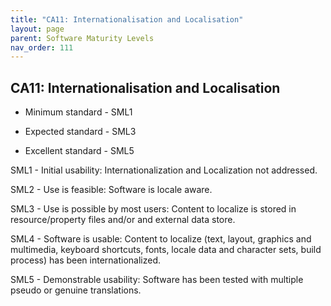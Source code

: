 ```yaml
---
title: "CA11: Internationalisation and Localisation"
layout: page
parent: Software Maturity Levels
nav_order: 111
---
```


## CA11: Internationalisation and Localisation

- Minimum standard - SML1

- Expected standard - SML3

- Excellent standard - SML5

SML1 - Initial usability: Internationalization and Localization not
addressed.

SML2 - Use is feasible: Software is locale aware.

SML3 - Use is possible by most users: Content to localize is stored in
resource/property files and/or and external data store.

SML4 - Software is usable: Content to localize (text, layout, graphics
and multimedia, keyboard shortcuts, fonts, locale data and character
sets, build process) has been internationalized.

SML5 - Demonstrable usability: Software has been tested with multiple
pseudo or genuine translations.
